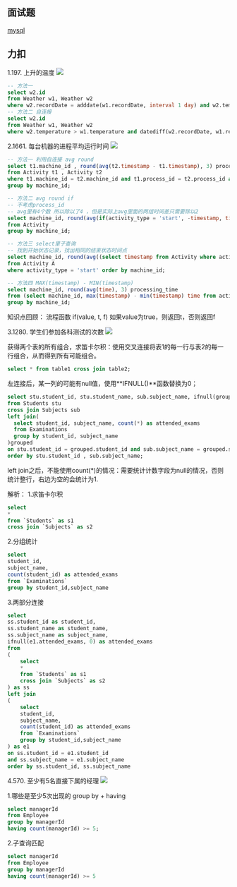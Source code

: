 ## 面试题
[mysql](https://blog.csdn.net/xiaofeng10330111/article/details/105361002)

## 力扣
1.197. 上升的温度
![](${currentFileDir}/20230925210001.png)

```sql
-- 方法一
select w2.id 
from Weather w1, Weather w2
where w2.recordDate = adddate(w1.recordDate, interval 1 day) and w2.temperature > w1.temperature;
-- 方法二 自连接
select w2.id 
from Weather w1, Weather w2 
where w2.temperature > w1.temperature and datediff(w2.recordDate, w1.recordDate) = 1;
```

2.1661. 每台机器的进程平均运行时间
![](${currentFileDir}/20230925205853.png)

```sql
-- 方法一 利用自连接 avg round
select t1.machine_id , round(avg(t2.timestamp - t1.timestamp), 3) processing_time
from Activity t1 , Activity t2 
where t1.machine_id = t2.machine_id and t1.process_id = t2.process_id and t1.activity_type = 'start' and t2.activity_type = 'end'
group by machine_id;

-- 方法二 avg round if
-- 不考虑process_id
-- avg里有4个数 所以除以了4 ，但是实际上avg里面的两组时间差只需要除以2
select machine_id, round(avg(if(activity_type = 'start', -timestamp, timestamp))*2, 3) processing_time
from Activity
group by machine_id;

-- 方法三 select里子查询
-- 找到开始状态记录，找出相同的结束状态时间点
select machine_id, round(avg((select timestamp from Activity where activity_type = 'end' and (machine_id, process_id) = (A.machine_id, A.process_id) - A.timestamp), 3))
from Activity A
where activity_type = 'start' order by machine_id;

-- 方法四 MAX(timestamp) - MIN(timestamp)
select machine_id, round(avg(time), 3) processing_time
from (select machine_id, max(timestamp) - min(timestamp) time from activity group by machine_id, process_id) A
group by machine_id;
```
知识点回顾：
流程函数 if(value, t, f) 如果value为true，则返回t，否则返回f



3.1280. 学生们参加各科测试的次数
![](${currentFileDir}/20230927212934.png)

获得两个表的所有组合，求笛卡尔积：使用交叉连接将表1的每一行与表2的每一行组合，从而得到所有可能组合。
```sql
select * from table1 cross join table2; 
```
左连接后，某一列的可能有null值，使用**IFNULL()**函数替换为0；

```sql
select stu.student_id, stu.student_name, sub.subject_name, ifnull(grouped.attended_exams, 0) attended_exams 
from Students stu
cross join Subjects sub
left join(
  select student_id, subject_name, count(*) as attended_exams 
  from Examinations
  group by student_id, subject_name
)grouped
on stu.student_id = grouped.student_id and sub.subject_name = grouped.subject_name 
order by stu.student_id , sub.subject_name;
```

left join之后，不能使用count(*)的情况：需要统计计数字段为null的情况，否则统计整行，右边为空的会统计为1.

解析：
1.求笛卡尔积
```sql
select
*
from `Students` as s1 
cross join `Subjects` as s2
```
2.分组统计
```sql
select
student_id, 
subject_name,
count(student_id) as attended_exams
from `Examinations`
group by student_id,subject_name
```
3.两部分连接
```sql
select
ss.student_id as student_id,
ss.student_name as student_name,
ss.subject_name as subject_name,
ifnull(e1.attended_exams, 0) as attended_exams
from
(
    select
    *
    from `Students` as s1 
    cross join `Subjects` as s2
) as ss
left join
(
    select
    student_id, 
    subject_name,
    count(student_id) as attended_exams
    from `Examinations`
    group by student_id,subject_name
) as e1
on ss.student_id = e1.student_id
and ss.subject_name = e1.subject_name
order by ss.student_id, ss.subject_name
```

4.570. 至少有5名直接下属的经理
![](${currentFileDir}/20230927215740.png)

1.哪些是至少5次出现的 group by + having
```sql
select managerId
from Employee
group by managerId
having count(managerId) >= 5;
```
2.子查询匹配
```sql
select managerId
from Employee
group by managerId
having count(managerId) >= 5
```